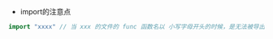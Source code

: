- import的注意点

```go
import "xxxx" // 当 xxx 的文件的 func 函数名以 小写字母开头的时候，是无法被导出的，能被导出的函数都是以 大写字母 开头
```


